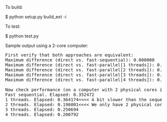 To build:

$ python setup.py build_ext -i

To test:

$ python test.py

Sample output using a 2-core computer:
<pre>
First verify that both approaches are equivalent:
Maximum difference (direct vs. fast-sequential): 0.000000
Maximum difference (direct vs. fast-parallel[1 threads]): 0.000000
Maximum difference (direct vs. fast-parallel[2 threads]): 0.000000
Maximum difference (direct vs. fast-parallel[3 threads]): 0.000000
Maximum difference (direct vs. fast-parallel[4 threads]): 0.000000

Now check performance (on a computer with 2 physical cores i5-4200H @ 2.80GHz):
Fast sequential. Elapsed: 0.352472
1 threads. Elapsed: 0.364174<<<< A bit slower than the sequential algorithm
2 threads. Elapsed: 0.196001<<<< We only have 2 physical cores
3 threads. Elapsed: 0.250694
4 threads. Elapsed: 0.200792
</pre>
